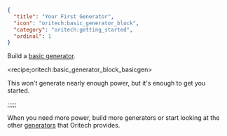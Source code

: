 ```json
{
  "title": "Your First Generator",
  "icon": "oritech:basic_generator_block",
  "category": "oritech:getting_started",
  "ordinal": 1
}
```

Build a [basic generator](^oritech:processing/generators).

<recipe;oritech:basic_generator_block_basicgen>

This won't generate nearly enough power, but it's enough to get you started.

;;;;;

When you need more power, build more generators or start looking at the other [generators](^oritech:processing/generators) that Oritech provides.